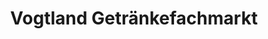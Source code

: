 ---
title: "Vogtland Getränkefachmarkt"
url: /zeulenroda-triebes/vogtland-getraenkefachmarkt/
shop: Getränke
---